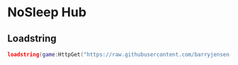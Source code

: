 # NoSleep Hub

## Loadstring
```lua
loadstring(game:HttpGet("https://raw.githubusercontent.com/barryjensen-dev/nosleephub/refs/heads/main/Loader.lua"))()
```
